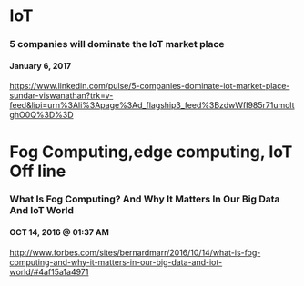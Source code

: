 # IoT

### 5 companies will dominate the IoT market place
#### January 6, 2017
https://www.linkedin.com/pulse/5-companies-dominate-iot-market-place-sundar-viswanathan?trk=v-feed&lipi=urn%3Ali%3Apage%3Ad_flagship3_feed%3BzdwWfI985r71umoltghO0Q%3D%3D

# Fog Computing,edge computing, IoT Off line

### What Is Fog Computing? And Why It Matters In Our Big Data And IoT World
#### OCT 14, 2016 @ 01:37 AM
http://www.forbes.com/sites/bernardmarr/2016/10/14/what-is-fog-computing-and-why-it-matters-in-our-big-data-and-iot-world/#4af15a1a4971

